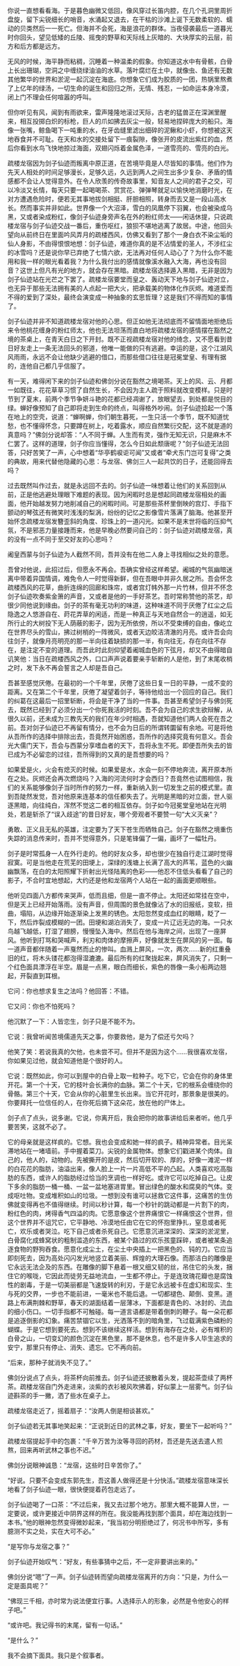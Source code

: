 

你说一直想看看海。于是暮色幽微又低回，像风穿过长笛内腔，在几个孔洞里周折盘旋，留下尖锐细长的哨音，水涌起又退去，在干枯的沙滩上诞下无数柔软的、蠕动的贝类然后一一死亡。但海并不会死，海是浪花的群体。当夜侵袭最后一道暮光时你回头，望见低矮的丘陵、摇曳的野草和天际线上灰暗的、大块厚实的云层，前方和后方都是远方。

无风的时候，海平静而粘稠，沉睡着一种温柔的假象。你知道这水中有骨骸，白骨上长出珊瑚，空洞之中缠绕绿油油的水草。落叶腐烂在土中，就像虫、鱼还有无数其他繁华的世界和淤泥一起沉淀在海底。你想象它们成为胶质的一团，热锅里熬煮了上亿年的绿汤，一切生命的诞生和回归之所，无情、残忍，一如命运本身冷漠，闭上门不理会任何喧嚣的呼叫。

但你听见有风，闻到有雨欲来，雷声隆隆地滚过天际，古老的猛兽正在深渊里醒来，相互投掷白炽的标枪，巨人的爪如拂去灰尘一般，轻易地捏碎庞大的船只。海像一张嘴，鲸鱼喝下一吨重的水，在牙齿缝里滤出细碎的泥鳅和小虾，你想被这天地吞食并不可耻。在天和水的交接处留下一痕裂隙，像张开的皮流出紫红的血，然后你看到水鸟飞快地掠过海面，双翅闪烁着金属色泽，一道雪亮的、雪亮的白光。







疏楼龙宿因为剑子仙迹而叛离中原正道，在苦境毕竟是人尽皆知的事情。他们作为先天人相处的时间足够漫长，足够久远，久远到两人之间生出多少复杂、矛盾的情感都不会让人觉得意外。在令人欣羡的传奇故事里，知音友人之间的君子之交，可以冷淡又长情，每天只要一起喝喝茶、赏赏花、弹弹琴就足以愉快地消磨时光，在对方遭遇危险时，便若无其事地拔剑相挺、肝胆相照，转身而去又是一段山高水长。然而事实并非如此。世界像一个大沼泽，雪白的凤凰停下羽翼，也会被染成乌黑，又或者染成粉红，像剑子仙迹身旁声名在外的粉红师太——闲话休提，只说疏楼龙宿与剑子仙迹交战一番后，重伤呕红，狼狈不堪地逃离了故居。中途，他回头望向从前终日在里面吟风弄月的疏楼西风，仿佛又看到了那个一身白衣不染尘垢的仙人身影，不由得恨恨地想：剑子仙迹，难道你真的是不沾情爱的圣人，不涉红尘的冰雪吗？还是说你早已弃绝了七情六欲，无法再对任何人动心了？为什么你不能用和我一样的眼光看着我？为什么我付出的感情就像溪水融入大海，再也没有回音？这世上但凡有光的地方，就会存在黑暗。疏楼龙宿选择遁入黑暗，无非是因为剑子仙迹站在光芒之下罢了。疏楼龙宿要堂而皇之、轰动天下地与剑子仙迹对立，也无异于那些无法拥有美的人点起一把大火，把承载美的物体化作灰烬。难道爱而不得的爱到了深处，最终会演变成一种抽象的玄思哲理？这是我们不得而知的事情了。

剑子仙迹并非不知道疏楼龙宿对他的心思。但正如他无法彻底而不留情面地拒绝后来令他桃花缠身的粉红师太，他也无法坦荡而直白地将疏楼龙宿的感情摆在豁然之境的茶桌上，在青天白日之下开封。既不正视疏楼龙宿对他的绮念，又不愿看到昔日好友走上一条无法回头的邪道，他唯一能做的只有逃避。幸运的是，这个江湖风风雨雨，永远不会让他缺少逃避的借口，而那些借口往往是冠冕堂皇、有理有据的，连他自己都几乎信服了。

有一天，难得闲下来的剑子仙迹和佛剑分说在豁然之境喝茶。天上的风、云、月都一如既往，花花草草习惯了自然生长，不会因为主人疏于照料就改变模样。只是时节到了夏末，前两个季节争妍斗艳的花都已经凋谢了，放眼望去，到处都是悦目的绿。蝉好像预知了自己即将走到生命的终点，叫得格外吵闹。剑子仙迹拾起一个落在地上的空壳，说道：“蝉啊蝉，你们朝生暮死，一生只活一个季节，既不知道忧愁，也不懂得怀念，只要蹲在树上，吃着露水，顺应自然繁衍交配，这不就是道的真意吗？”佛剑分说却答：“人不同于蝉。人生而有灵，强作无知无识，只是麻木不仁罢了。这样的道理，剑子你应当懂得，怎么今日如此颓唐呢？”剑子仙迹无法回答，只好苦笑了一声，心中想着“华亭鹤唳讵可闻”又或者“牵犬东门岂可复得”之类的典故，用来代替他隐藏的心思：与龙宿、佛剑三人一起共饮的日子，还能回得去吗？

过去既然叫作过去，就是永远回不去的。剑子仙迹一味想着让他们的关系回到从前，正是他逃避处理眼下难题的表现。因为闲暇时总是想起同疏楼龙宿相处的画面，他开始越发努力地削减自己的闲暇时间。可是那些茶杯里倒映的宫灯、手指下颤动的琴弦还有微笑时浅浅的梨涡，纷纷的记忆之影像雪片落满了脑海。他甚至开始怀念疏楼龙宿发簪歪斜的角度、珍珠上的一道闪光。如果不是末世将临的压抑气氛，不是邪恶力量接踵而来，他是早晚必然要问自己的：剑子仙迹对疏楼龙宿，真的没有一点不同于至交好友的心思吗？







阇皇西蒙与剑子仙迹为人截然不同，吾并没有在他二人身上寻找相似之处的意愿。

吾曾对他说，此招过后，但愿永不再会。吾确实曾经这样希望。阇城的气氛幽暗迷离中带着异国情调，难免令人一时觉得新鲜，但在吾眼中并非久居之所。吾会怀念疏楼西风的花草，曲折连绵的回廊和珠帘，或者宫灯帏外那一片竹林，但并不怀念剑子仙迹吹奏紫金箫的声音，又或者是他的一手好茶艺。吾时常称赞他的茶艺，却很少同他说到缘由。剑子的茶有毫无功利的味道，这种味道不同于厌倦了红尘之后隐逸之人悠游自在、莳花弄草的闲适，而是一种真正与天地自然合一的逍遥，如无所行止的大树投下无人荫蔽的影子，因为无所依傍，所以不受束缚的自由，像屹立在世界尽头的雪山，拂过树梢的一阵微风，或者天边皎洁清澈的月亮。或许吾会向往剑子，就像月亮明亮的那一半向往着缺损的那一半，有向往无，存在向往不存在，是注定不变的道理。而吾此时此刻仰望着阇城血色的下弦月，却又不由得暗自讥笑他：当日在疏楼西风之外，口口声声说着要亲手斩断的人是他，到了末尾收梢之时，发下永不再会誓言之人却是吾自己。

吾甚至感觉厌倦。在最初的一个千年里，厌倦了这些日复一日的平静，一成不变的距离。又在第二个千年里，厌倦了凝望着剑子，等待他给出一个回应的自己。我们的纠葛在这最后一招里斩断，将会是干净了当的一件事。吾甚至希望剑子与佛剑死去，既然已经到了必须分出一个你死我活的时刻。吾不会为自己的求生欲辩解，从很久以前，还未成为三教先天的我们在年少时相遇，吾就知道他们两人会死在吾之前。吾对剑子仙迹已不再留有情分，也不会为日后的所谓转圜留有余地。可是将他从吾所作的选择中排除出去，吾竟然开始困惑，吾所作的选择究竟有何意义。吾会光大儒门天下，吾会与西蒙分享嗜血者的天下，吾将永生不死。即便吾所失去的皆已成为不必留恋的过往，吾所得到的又真的是吾想要的吗？

如果爱是火，火会有熄灭的时候。如果爱是水，水会一刻不停地奔流，离开原本所在之处。灰烬还会再次燃烧吗？入海的河流何时才会西归？吾竟然也试图相信，我们的关系能够像剑子当时所作的努力一样，重新纳入到一切发生之前的模式里。直到吾陡然发觉，吾对他原来连基本的信任都失去了。光明是黑暗的对立面，世人驱逐黑暗，向往纯白，浑然不觉这二者的相互依存。剑子如今冠冕堂皇地站在光明处，若是斩杀了“误入歧途”的昔日好友，哪个旁观者不要赞一句“大义灭亲”？

勇敢、正义且无私的英雄，注定要为了天下苍生而牺牲自己。剑子在豁然之境重伤失踪的消息传来时，吾并不觉得意外，只是笔锋偏了一偏，画坏了一幅牡丹。





剑子是时常孤身一人在外行走的。他的好友众多，却也很少在独自行走江湖时觉得寂寞。可是当他走在荒芜的田埂上，深绿的浅塘上长满了高大的芦苇，蓝色的火幽幽飘荡，在白的太阳照耀下折射出光怪陆离的色彩——他忍不住低头看看了自己的影子，不合时宜地想起，大约还是他和龙宿两个人站在一起的画面更顺眼些。

他听见四面八方都传来哭声，低而且细，但是一直不停止。太阳还如常挂在空中，但是天上已经开始落雨。没有声音，但周围的景色就像沾了水的旧报纸，变软，扭曲，塌陷，从边缘开始逐渐染上发黑的锈色。太阳忽然变成血红的眼睛，眨了一下，然后炸裂成模糊的一团。田埂和湖泊消失了，变成一片辽远无边的海。一只水鸟越飞越低，打湿了翅膀，慢慢坠入海中。然后在他与海岸之间，出现了一座屏风。他听到打骂和哭喊声，利刃和肉体的摩擦声，好像就发生在屏风的另一面。每一道声音都伴随着一声戛然而止的惨叫。血溅上屏风，一次，两次……新的红重叠旧的红，将木头镂花都泡得湿漉漉。最后所有的红聚拢起来，屏风消失了，只剩一个红色面具漂浮在半空。眉是一点黑，眼白而细长，紫色的唇像一条小船两边翘起，开裂直到耳根。

它问：你也想求复生之法吗？他回答：不错。

它又问：你也不怕死吗？

他沉默了一下：人皆恋生，剑子只是不能不为。

它说：我曾听闻苦境儒道先天之事，你要救他，是为了偿还亏欠吗？

他笑了笑：若说我真的欠他，也未尝不可。但并不是因为这个……我很喜欢龙宿，你如果见过他，就会知道他是个很好的人。

它说：既然如此，你可以到屋中的白骨上取一粒种子。吃下它，它会在你的身体里开花。第一个十天，它的枝叶会长满你的血脉。第二个十天，它的根系会缠绕你的骨骼。第三个十天，它会从你的心脏里生长出来。当它开花时，那景象是很美的。你要拜托一位信任的人，在你死后摘下这朵花，放在他的尸体上。

剑子点了点头，说多谢。它说，你离开后，我会把你的故事讲给后来者听。他几乎要苦笑，这就不必了。





它的母亲就是这样疯的。它想。我也会变成和她一样的疯子。精神异常者。目光呆滞地站在一堵墙前。手中握着菜刀。尖锐的金属物体。想象它们戳进某个肉体。自己的，他人的，动物的。先被撕开的是皮，然后切开软的、厚的，好像一滩泥一样的白花花的脂肪，油溢出来，像人脸上一片一片高低不平的凸起。人类喜欢吃高脂肪的东西，或许人的脂肪经过恰当的烹调也一样好吃。或许它可以吃掉自己。让皮下多余的脂肪一桶一桶、一盆一盆地塞进胃里。冒出绿色的酸水和腐臭的气体。变成呕吐物。变成堆积如山的垃圾。一想到没有谁可以拯救它这件事，这痛苦的生仿佛就变得再也不值得继续。时间以秒计算，每一个秒针的跳动都是一片割下的肉，粉红色的肉，烤得香气四溢的肉。它愿意像这个世界痛恨它一样痛恨这个世界，但这个世界并不诅咒它，它平静地、冷漠地任由它在它的怀抱里挣扎，窒息或者死亡，欢乐或者哭泣。吃下自己或者杀死自己。它愿意沉进深深的、深深的淤泥里，白骨腐化成蜂窝状的粗制滥造的东西，被某个路过的欢乐孩童踩碎，或者被某条追逐食物的野狗吞食。愿意化成尘土，在尘土中央插上一把黑色的、钝的刀。它应当即刻死去，因为高处闪闪发光地竖立着美丽、辉煌的大理石像。而那洁白的雕像是它永远无法企及的东西。在雕像的脚下悬着一根又细又韧的丝，吊住它的头发，捆住它的喉咙，它因此而徒劳无益地流血，一生都不停止。于是连玫瑰花瓣也是腐蚀性的剧毒，于是一切美丽都是飞速旋转的利刃，于是它永远被卡在虚幻和现实、生与死的交界，一步也不能前进，一毫米也不能后退。一切都褪色、颠倒、变黑。道路上布满荆棘和野草，春天的湖面结着一层薄冰，下面都是青色的、冰封的、流血的细小伤口。一切手指都不可触碰。每一道言语都是带着倒刺的鞭子。每一朵花都是追逐倒影的幻象。痛苦禁锢它以生，光洒落不到的暗角里，飞过载满紫色磷粉的蝴蝶。于是它想到要死去。想到不该继续这样活。想到有海存在之处，必有堆积的白骨之山，一切变幻的颜色沉淀在黑色里，那不是休息，也不是许多人毕生追求的安宁，那里只有停止、消失、遗忘。它不再向前。





“后来，那种子就消失不见了。”

佛剑分说点了点头，将茶杯向前推去。剑子仙迹还披散着头发，提起茶壶续了两杯茶。疏楼龙宿自门外走进来，淡紫的衣衫被风吹拂着，好似蒙上一层雾气。剑子仙迹斟茶的手一撇，洒了些水在桌子上。

疏楼龙宿走近了，摇着扇子：“汝两人倒是相谈甚欢。”

剑子仙迹若无其事地笑起来：“正说到近日的武林之事，好友，要坐下一起听吗？”

疏楼龙宿提起手中的包裹：“千辛万苦为汝等寻回的药材，吾还是先送去遣人煎熬，回来再听武林之事也不迟。”

佛剑分说眼神诚恳：“龙宿，这些时日辛苦你了。”

“好说。只要不会变成东郭先生，吾这善人做得还是十分快活。”疏楼龙宿意味深长地看了剑子仙迹一眼，很快便提着药包走远了。

剑子仙迹喝了一口茶：“不过后来，我又去过那个地方。那里大概不能算人世，一定要说，或许更接近中阴界这样的所在。我没能再找到那个面具，却在海边找到一本书。”他的眼神忽然变得微妙起来，“我当初分明拒绝过了，何况书中所写，多有臆测不实之处，实在大可不必。”

“是写你与龙宿之事？”

剑子仙迹开始叹气：“好友，有些事猜中之后，不一定非要讲出来的。”

佛剑分说“嗯”了一声。剑子仙迹转而望向疏楼龙宿离开的方向：“只是，为什么一定是面具呢？”

“佛现三千相，亦时常为说法便宜行事。人选择示人的形象，必然是令他安心的样子吧。”

“或许吧。我记得书的末尾，留有一句话。”

“是什么？”



我不会摘下面具。我只是个叙事者。